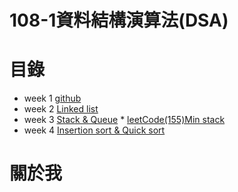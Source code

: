 # 108-1資料結構演算法(DSA)

# 目錄

* week 1 [github](https://github.com/lynn871104/lynn/tree/master/week1)
* week 2 [Linked list](https://github.com/lynn871104/lynn/tree/master/week2)
* week 3 [Stack & Queue](https://github.com/lynn871104/lynn/tree/master/week3)
      * [leetCode(155)Min stack](https://github.com/lynn871104/lynn/blob/master/week3/(155)Min%20Stack)
* week 4 [Insertion sort & Quick sort](https://github.com/lynn871104/lynn/tree/master/week4)

# 關於我
